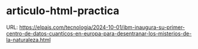 # articulo-html-practica
URL: https://elpais.com/tecnologia/2024-10-01/ibm-inaugura-su-primer-centro-de-datos-cuanticos-en-europa-para-desentranar-los-misterios-de-la-naturaleza.html